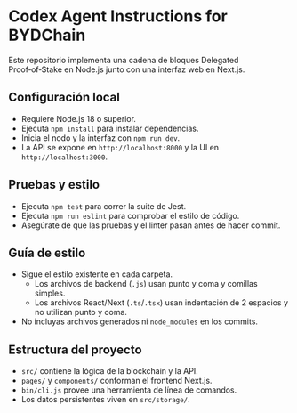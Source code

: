 # Codex Agent Instructions for BYDChain

Este repositorio implementa una cadena de bloques Delegated Proof‑of‑Stake en Node.js junto con una interfaz web en Next.js.

## Configuración local
- Requiere Node.js 18 o superior.
- Ejecuta `npm install` para instalar dependencias.
- Inicia el nodo y la interfaz con `npm run dev`.
- La API se expone en `http://localhost:8000` y la UI en `http://localhost:3000`.

## Pruebas y estilo
- Ejecuta `npm test` para correr la suite de Jest.
- Ejecuta `npm run eslint` para comprobar el estilo de código.
- Asegúrate de que las pruebas y el linter pasan antes de hacer commit.

## Guía de estilo
- Sigue el estilo existente en cada carpeta.
  - Los archivos de backend (`.js`) usan punto y coma y comillas simples.
  - Los archivos React/Next (`.ts`/`.tsx`) usan indentación de 2 espacios y no utilizan punto y coma.
- No incluyas archivos generados ni `node_modules` en los commits.

## Estructura del proyecto
- `src/` contiene la lógica de la blockchain y la API.
- `pages/` y `components/` conforman el frontend Next.js.
- `bin/cli.js` provee una herramienta de línea de comandos.
- Los datos persistentes viven en `src/storage/`.
